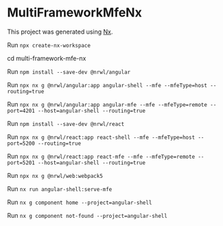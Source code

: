 

# MultiFrameworkMfeNx

This project was generated using [Nx](https://nx.dev).

Run `npx create-nx-workspace`

cd multi-framework-mfe-nx

Run `npm install --save-dev @nrwl/angular`

Run `npx nx g @nrwl/angular:app angular-shell --mfe --mfeType=host --routing=true`

Run `npx nx g @nrwl/angular:app angular-mfe --mfe --mfeType=remote --port=4201 --host=angular-shell --routing=true`

Run `npm install --save-dev @nrwl/react`

Run `npx nx g @nrwl/react:app react-shell --mfe --mfeType=host --port=5200 --routing=true`

Run `npx nx g @nrwl/react:app react-mfe --mfe --mfeType=remote --port=5201 --host=angular-shell --routing=true`

Run `npx nx g @nrwl/web:webpack5`

Run `nx run angular-shell:serve-mfe`

Run `nx g component home --project=angular-shell`

Run `nx g component not-found --project=angular-shell`